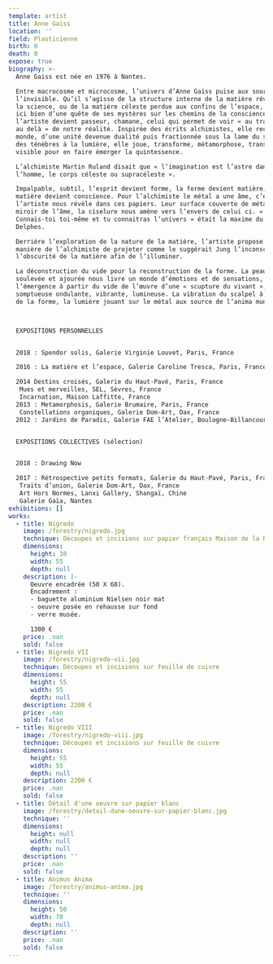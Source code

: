 ```yaml
---
template: artist
title: Anne Gaiss
location: ''
field: Plasticienne
birth: 0
death: 0
expose: true
biography: >-
  Anne Gaiss est née en 1976 à Nantes.

  Entre macrocosme et microcosme, l’univers d’Anne Gaiss puise aux sources de
  l’invisible. Qu’il s’agisse de la structure interne de la matière révélée par
  la science, ou de la matière céleste perdue aux confins de l’espace, il s’agit
  ici bien d’une quête de ses mystères sur les chemins de la conscience,
  l’artiste devient passeur, chamane, celui qui permet de voir « au travers », «
  au delà » de notre réalité. Inspirée des écrits alchimistes, elle recrée le
  monde, d’une unité devenue dualité puis fractionnée sous la lame du scalpel,
  des ténèbres à la lumière, elle joue, transforme, métamorphose, transmute le
  visible pour en faire émerger la quintessence. 

  L’alchimiste Martin Ruland disait que « l’imagination est l’astre dans
  l’homme, le corps céleste ou supracéleste ».

  Impalpable, subtil, l’esprit devient forme, la forme devient matière, la
  matière devient conscience. Pour l’alchimiste le métal a une âme, c’est ce que
  l’artiste nous révèle dans ces papiers. Leur surface couverte de métal devient
  miroir de l’âme, la ciselure nous amène vers l’envers de celui ci. «
  Connais-toi toi-même et tu connaitras l’univers » était la maxime du temple de
  Delphes. 

  Derrière l’exploration de la nature de la matière, l’artiste propose ici à la
  manière de l’alchimiste de projeter comme le suggérait Jung l’inconscient dans
  l’obscurité de la matière afin de l’illuminer.

  La déconstruction du vide pour la reconstruction de la forme. La peau finement
  soulevée et ajourée nous livre un monde d’émotions et de sensations,
  l’émergence à partir du vide de l’œuvre d’une « scupture du vivant », création
  somptueuse ondulante, vibrante, lumineuse. La vibration du scalpel à l’origine
  de la forme, la lumière jouant sur le métal aux source de l’anima mundi. 



  EXPOSITIONS PERSONNELLES


  2018 : Spendor solis, Galerie Virginie Louvet, Paris, France

  2016 : La matière et l’espace, Galerie Caroline Tresca, Paris, France

  2014 Destins croisés, Galerie du Haut-Pavé, Paris, France
   Mues et merveilles, SEL, Sèvres, France
   Incarnation, Maison Laffitte, France
  2013 : Metamorphosis, Galerie Brumaire, Paris, France
   Constellations organiques, Galerie Dom-Art, Dax, France
  2012 : Jardins de Paradis, Galerie FAE l’Atelier, Boulogne-Billancourt, France


  EXPOSITIONS COLLECTIVES (sélection)


  2018 : Drawing Now

  2017 : Rétrospective petits formats, Galerie du Haut-Pavé, Paris, France
   Traits d’union, Galerie Dom-Art, Dax, France
   Art Hors Normes, Lanxi Gallery, Shangaï, Chine
   Galerie Gaïa, Nantes
exhibitions: []
works:
  - title: Nigredo
    image: /forestry/nigredo.jpg
    technique: Découpes et incisions sur papier français Maison de la Roque
    dimensions:
      height: 38
      width: 55
      depth: null
    description: |-
      Oeuvre encadrée (50 X 68). 
      Encadrement : 
      - baguette aluminium Nielsen noir mat
      - oeuvre posée en rehausse sur fond
      - verre musée.

      1300 €
    price: .nan
    sold: false
  - title: Nigredo VII
    image: /forestry/nigredo-vii.jpg
    technique: Découpes et incisions sur feuille de cuivre
    dimensions:
      height: 55
      width: 55
      depth: null
    description: 2200 €
    price: .nan
    sold: false
  - title: Nigredo VIII
    image: /forestry/nigredo-viii.jpg
    technique: Découpes et incisions sur feuille de cuivre
    dimensions:
      height: 55
      width: 55
      depth: null
    description: 2200 €
    price: .nan
    sold: false
  - title: Détail d'une oeuvre sur papier blanc
    image: /forestry/detail-dune-oeuvre-sur-papier-blanc.jpg
    technique: ''
    dimensions:
      height: null
      width: null
      depth: null
    description: ''
    price: .nan
    sold: false
  - title: Animus Anima
    image: /forestry/animus-anima.jpg
    technique: ''
    dimensions:
      height: 50
      width: 70
      depth: null
    description: ''
    price: .nan
    sold: false
---
```


